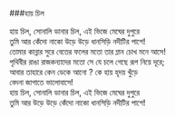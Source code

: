 ###হায় চিল

হায় চিল, সোনালি ডানার চিল, এই ভিজে মেঘের দুপুরে  
তুমি আর কেঁদো নাকো উড়ে উড়ে ধানসিড়ি নদীটির পাশে!  
তোমার কান্নার সুরে বেতের ফলের মতো তার ম্লান চোখ মনে আসে!  
পৃথিবীর রাঙা রাজকন্যাদের মতো সে যে চলে গেছে রূপ নিয়ে দূরে;  
আবার তাহারে কেন ডেকে আনো ? কে হায় হৃদয় খুঁড়ে  
                    বেদনা জাগাতে ভালোবাসে!  
হায় চিল, সোনালি ডানার চিল, এই ভিজে মেঘের দুপুরে  
তুমি আর উড়ে উড়ে কেঁদো নাকো ধানসিড়ি নদীটির পাশে!  